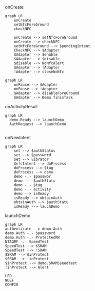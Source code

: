 
onCreate
```mermaid
graph LR
	onCreate
	setNfcForeGround
	checkNFC

	onCreate --> setNfcForeGround
	onCreate --> checkNFC
	setNfcForeGround --> $pendingIntent
	checkNFC --> $Adapter
	$Adapter --> $enable
	$Adapter --> $disable
	$disable --> NoNfcAlert
	$Adapter --> !Adapter
	!Adapter --> closeNoNfc
```


```mermaid
graph LR
	onPause --> $Adapter
	onPause --> !Adapter
	$Adapter --> disableForeGround
	$Adapter --> Demo.finisTask
```
onActivityResult
```mermaid
graph LR
  demo.Ready --> launchDemo
  AuthRequest --> launchDemo
  
```

onNewIntent
```mermaid
graph LR
	set --> $authStatus
	set --> $password
	set --> vibrator
	$nfcIntent --> doProcess
	doProcess --> $tag
	doProcess --> demo
	demo -.- $passwor
	demo -.- $authStatu
	demo -.- $tag
	demo -.- activity
	demo --> isReady
	isReady --> obtainAuth
	obtainAuth --> $authStatu
	isReady --> lauchDemo
```

launchDemo
```mermaid
graph LR
authenticate --> demo.Auth
demo.Auth -.- $password
demo.Auth -.- ProtectedRW
NTAGRF -.- SpeedTest
SpeedTest --> $SRAM
SpeedTest --> !SRAM
$SRAM --> $inProtect
$SRAM --> !inProtect
$inProtect --> demo.SRAMSpeedtest
!inProtect --> Alert

LED
NDEF
CONFIG
```
<!--stackedit_data:
eyJoaXN0b3J5IjpbLTY4NzM5NjYzMSwxMzUzNzY2NTQzLDQ5Mz
g0MDhdfQ==
-->